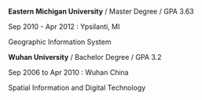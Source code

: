 **Eastern Michigan University** / Master Degree / GPA 3.63

Sep 2010 - Apr 2012 : Ypsilanti, MI

Geographic Information System

**Wuhan University** / Bachelor Degree / GPA 3.2

Sep 2006 to Apr 2010 : Wuhan China

Spatial Information and Digital Technology
